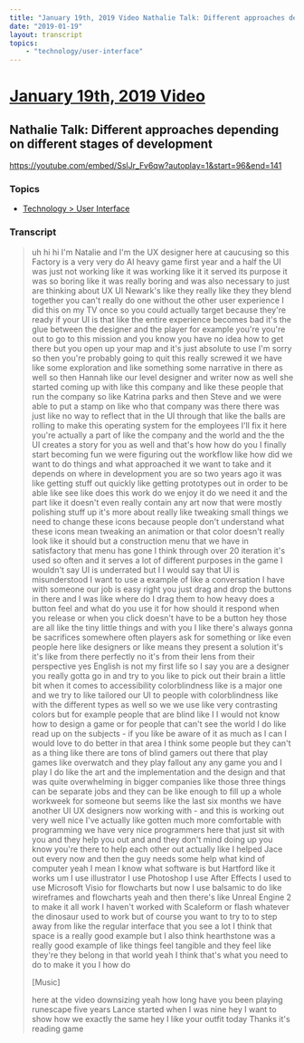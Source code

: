 ```yaml
---
title: "January 19th, 2019 Video Nathalie Talk: Different approaches depending on different stages of development"
date: "2019-01-19"
layout: transcript
topics:
    - "technology/user-interface"
---
```

# [January 19th, 2019 Video](../2019-01-19.md)
## Nathalie Talk: Different approaches depending on different stages of development
https://youtube.com/embed/SslJr_Fv6qw?autoplay=1&start=96&end=141

### Topics
* [Technology > User Interface](../topics/technology/user-interface.md)

### Transcript

> uh hi hi I'm Natalie and I'm the UX designer here at caucusing so this Factory is a very very do AI heavy game first year and a half the UI was just not working like it was working like it it served its purpose it was so boring like it was really boring and was also necessary to just are thinking about UX UI Newark's like they really like they they blend together you can't really do one without the other user experience I did this on my TV once so you could actually target because they're ready if your UI is that like the entire experience becomes bad it's the glue between the designer and the player for example you're you're out to go to this mission and you know you have no idea how to get there but you open up your map and it's just absolute to use I'm sorry so then you're probably going to quit this really screwed it we have like some exploration and like something some narrative in there as well so then Hannah like our level designer and writer now as well she started coming up with like this company and like these people that run the company so like Katrina parks and then Steve and we were able to put a stamp on like who that company was there there was just like no way to reflect that in the UI through that like the balls are rolling to make this operating system for the employees I'll fix it here you're actually a part of like the company and the world and the the UI creates a story for you as well and that's how how do you I finally start becoming fun we were figuring out the workflow like how did we want to do things and what approached it we want to take and it depends on where in development you are so two years ago it was like getting stuff out quickly like getting prototypes out in order to be able like see like does this work do we enjoy it do we need it and the part like it doesn't even really contain any art now that were mostly polishing stuff up it's more about really like tweaking small things we need to change these icons because people don't understand what these icons mean tweaking an animation or that color doesn't really look like it should but a construction menu that we have in satisfactory that menu has gone I think through over 20 iteration it's used so often and it serves a lot of different purposes in the game I wouldn't say UI is underrated but I I would say that UI is misunderstood I want to use a example of like a conversation I have with someone our job is easy right you just drag and drop the buttons in there and I was like where do I drag them to how heavy does a button feel and what do you use it for how should it respond when you release or when you click doesn't have to be a button hey those are all like the tiny little things and with you I like there's always gonna be sacrifices somewhere often players ask for something or like even people here like designers or like means they present a solution it's it's like from there perfectly no it's from their lens from their perspective yes English is not my first life so I say you are a designer you really gotta go in and try to you like to pick out their brain a little bit when it comes to accessibility colorblindness like is a major one and we try to like tailored our UI to people with colorblindness like with the different types as well so we we use like very contrasting colors but for example people that are blind like I I would not know how to design a game or for people that can't see the world I do like read up on the subjects - if you like be aware of it as much as I can I would love to do better in that area I think some people but they can't as a thing like there are tons of blind gamers out there that play games like overwatch and they play fallout any any game you and I play I do like the art and the implementation and the design and that was quite overwhelming in bigger companies like those three things can be separate jobs and they can be like enough to fill up a whole workweek for someone but seems like the last six months we have another UI UX designers now working with - and this is working out very well nice I've actually like gotten much more comfortable with programming we have very nice programmers here that just sit with you and they help you out and and they don't mind doing up you know you're there to help each other out actually like I helped Jace out every now and then the guy needs some help what kind of computer yeah I mean I know what software is but Hartford like it works um I use illustrator I use Photoshop I use After Effects I used to use Microsoft Visio for flowcharts but now I use balsamic to do like wireframes and flowcharts yeah and then there's like Unreal Engine 2 to make it all work I haven't worked with Scaleform or flash whatever the dinosaur used to work but of course you want to try to to step away from like the regular interface that you see a lot I think that space is a really good example but I also think hearthstone was a really good example of like things feel tangible and they feel like they're they belong in that world yeah I think that's what you need to do to make it you I how do
>
> [Music]
>
> here at the video downsizing yeah how long have you been playing runescape five years Lance started when I was nine hey I want to show how we exactly the same hey I like your outfit today Thanks it's reading game
